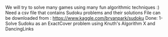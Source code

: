 We will try to solve many games using many fun algorithmic techniques :)
Need a csv file that contains Sudoku problems and their solutions
File can be downloaded from : https://www.kaggle.com/bryanpark/sudoku
Done:
1- Solve Sudoku as an ExactCover problem using Knuth's Algorithm X and DancingLinks
